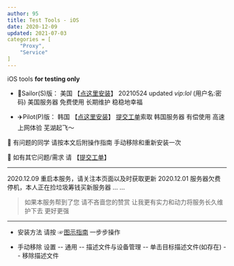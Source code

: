 ```yaml
---
author: 95
title: Test Tools - iOS
date: 2020-12-09
updated: 2021-07-03
categories = [
    "Proxy",
    "Service"
]
---
```


iOS tools **for testing only**


- 🚢Sailor(S)版： 美国      【[点这里安装](http://go.000095.xyz/)】 20210524 updated *vip:lol* (用户名:密码)
美国服务器 免费使用 长期维护 稳稳地幸福

- ✈️Pilot(P)版： 韩国      【[点这里安装](http://gov.000095.xyz/)】 [提交工单](https://docs.qq.com/form/page/DSVBzdXlSUHhLZlJO?_w_tencentdocx_form=1)索取
韩国服务器 有偿使用 高速上网体验 芜湖起飞～ 

🌟 有问题的同学 请按本文后附操作指南 手动移除和重新安装一次

🌟 如有其它问题/需求 请 【[提交工单](https://docs.qq.com/form/page/DSVBzdXlSUHhLZlJO?_w_tencentdocx_form=1)】 

---
2020.12.09  重启本服务，请关注本页面以及时获取更新
2020.12.01  服务器欠费停机，本人正在捡垃圾筹钱买新服务器
... ...

> 如果本服务帮到了您 请不吝啬您的赞赏
> 让我更有实力和动力将服务长久维护下去 更好更强

---
- 安装方法
请按 ☞[图示指南](https://vkceyugu.cdn.bspapp.com/VKCEYUGU-imgbed/3349fc79-ef70-4fc0-b709-c339c8b203c8.jpg "图示指南") 一步步操作 


- 手动移除
设置 -- 通用 -- 描述文件与设备管理 -- 单击目标描述文件(如存在) -- 移除描述文件


